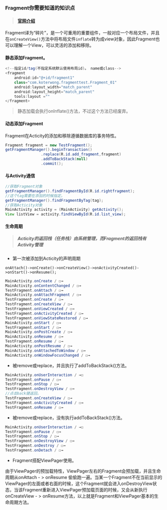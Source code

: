 ### Fragment你需要知道的知识点

> #### [官网介绍](https://developer.android.com/guide/components/fragments.html#Transactions)

Fragment译为“碎片”，是一个可重用的重要组件，一般对应一个布局文件，并且在`onCreateView()`方法中将布局文件`inflate`转为成view对象，因此Fragment也可以理解一个View，可以灵活的添加和移除。

#### 静态添加Fragment。

```Java
<!--指定id/tag(不指定系统默认使用布局id)。 name或class-->
<fragment
	android:id="@+id/fragment1"
	class="com.koterwong.fragmenttest.Fragment_01"
	android:layout_width="match_parent"
	android:layout_height="match_parent"
    tools:layout =""
</fragment>
```

> 静态加载会执行onInflate()方法，不过这个方法已经废弃。

#### 动态添加Fragment

Fragment在Acticity的添加和移除遵循数据库的事务特性。

```Java
Fragment fragment = new TestFragment();
getFragmentManager().beginTransaction()
  				.replace(R.id.add_fragment,fragment)
                .addToBackStack(null)
                .commit();
```

#### 与Activity通信

```Java
//获取Fragment对象
getFragmentManager().findFragmentById(R.id.rightfragment);
//这个tag需要在添加的时候指定。
getFragmentManager().findFragmentByTag(tag);
//获取Acticity对象
MainActivity activity = (MainActivity) getActivity();
View listView = activity.findViewById(R.id.list_view);
```

#### 生命周期

> ##### Acticity的返回栈（任务栈）由系统管理，而Fragment的返回栈有Activity管理

- 第一次被添加到Acticity的声明周期	

`onAttach()->onCreate()->onCreateView()->onActivityCreated()->onStart()->onResume();`

```Java
MainActivity.onCreate / ☐→
MainActivity.onContentChanged / ☐→
TestFragment.onAttach / ☐→
MainActivity.onAttachFragment / ☐→
TestFragment.onCreate / ☐→
TestFragment.onCreateView / ☐→
TestFragment.onViewCreated / ☐→
TestFragment.onActivityCreated / ☐→
TestFragment.onViewStateRestored / ☐→
MainActivity.onStart / ☐→
TestFragment.onStart / ☐→
MainActivity.onPostCreate / ☐→
MainActivity.onResume / ☐→
TestFragment.onResume / ☐→
MainActivity.onPostResume / ☐→
MainActivity.onAttachedToWindow / ☐→
MainActivity.onWindowFocusChanged / ☐→
```

- 被remove或replace，并且执行了addToBackStack()方法。

```Java
MainActivity.onUserInteraction / →☐
TestFragment.onPause / ☐→
TestFragment.onStop / ☐→
TestFragment.onDestroyView / ☐→
//点击back键返回。
TestFragment.onCreateView / ☐→
TestFragment.onActivityCreated / ☐→
TestFragment.onResume / ☐→
```

- 被remove或replace，没有执行addToBackStack()方法。

```Java
MainActivity.onUserInteraction / →☐
TestFragment.onPause / ☐→
TestFragment.onStop / ☐→
TestFragment.onDestroyView / ☐→
TestFragment.onDestroy / ☐→
TestFragment.onDetach / ☐→
```

- Fragment搭配ViewPager使用。

由于ViewPager的预加载特性，ViewPager左右的Fragment会预加载，并且生命周期从onAttach - > onResume 偷偷跑一遍。当某一个Fragment不在当前显示的ViewPager的左面或者右面的时候，这个Fragment就会进入onDestroyView状态，当该Fragment重新进入ViewPager预加载页面的时候，又会从新执行onCreateView - > onResume方法，以上就是Fragment和ViewPager基本的生命周期方法。



